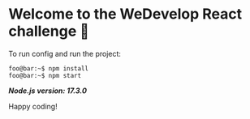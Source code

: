 # Welcome to the WeDevelop React challenge 🚀

To run config and run the project:

```console
foo@bar:~$ npm install
foo@bar:~$ npm start
```

***Node.js version: 17.3.0***

Happy coding!
